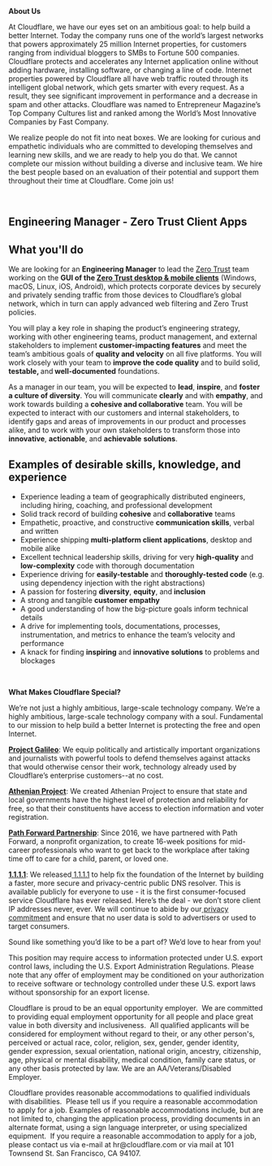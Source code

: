 <div class="content-intro">
	<div><strong>About Us</strong></div>
	<div>
		<p><span style="font-weight: 400;">At Cloudflare, we have our eyes set on an ambitious goal: to help build a better Internet. Today the company runs one of the world’s largest networks that powers approximately 25 million Internet properties, for customers ranging from individual bloggers to SMBs to Fortune 500 companies. Cloudflare protects and accelerates any Internet application online without adding hardware, installing software, or changing a line of code. Internet properties powered by Cloudflare all have web traffic routed through its intelligent global network, which gets smarter with every request. As a result, they see significant improvement in performance and a decrease in spam and other attacks. Cloudflare was named to Entrepreneur Magazine’s Top Company Cultures list and ranked among the World’s Most Innovative Companies by Fast Company.</span><span style="font-weight: 400;">&nbsp;</span></p>
		<p><span style="font-weight: 400;">We realize people do not fit into neat boxes. We are looking for curious and empathetic individuals who are committed to developing themselves and learning new skills, and we are ready to help you do that. We cannot complete our mission without building a diverse and inclusive team. We hire the best people based on an evaluation of their potential and support them throughout their time at Cloudflare. Come join us!&nbsp;</span></p>
	</div>
</div>
<p>&nbsp;</p>
<h2>Engineering Manager - Zero Trust Client Apps</h2>
<h2>What you'll do</h2>
<p>We are looking for an&nbsp;<strong>Engineering Manager</strong> to lead the <a href="https://www.cloudflare.com/zero-trust/">Zero Trust</a> team working on the <strong>GUI of the </strong><a href="https://developers.cloudflare.com/cloudflare-one/connections/connect-devices/warp/"><strong>Zero Trust desktop &amp; mobile clients</strong></a> (Windows, macOS, Linux, iOS, Android), which protects corporate devices by securely and privately sending traffic from those devices to Cloudflare’s global network, which in turn can apply advanced web filtering and Zero Trust policies.</p>
<p>You will play a key role in shaping the product’s engineering strategy, working with other engineering teams, product management, and external stakeholders to implement <strong>customer-impacting features</strong> and meet the team’s ambitious goals of <strong>quality and velocity</strong> on all five platforms. You will work closely with your team to <strong>improve the code quality</strong> and to build solid, <strong>testable, </strong>and<strong> well-documented</strong> foundations.</p>
<p>As a manager in our team, you will be expected to <strong>lead</strong>, <strong>inspire</strong>, and <strong>foster a culture of diversity</strong>. You will communicate <strong>clearly</strong> and with <strong>empathy</strong>, and work towards building a <strong>cohesive and collaborative</strong> team. You will be expected to interact with our customers and internal stakeholders, to identify gaps and areas of improvements in our product and processes alike, and to work with your own stakeholders to transform those into <strong>innovative</strong>, <strong>actionable</strong>, and <strong>achievable</strong> <strong>solutions</strong>.</p>
<h2>Examples of desirable skills, knowledge, and experience</h2>
<ul>
	<li>Experience leading a team of geographically distributed engineers, including hiring, coaching, and professional development</li>
	<li>Solid track record of building <strong>cohesive</strong> and <strong>collaborative</strong> teams</li>
	<li>Empathetic, proactive, and constructive <strong>communication skills</strong>, verbal and written</li>
	<li>Experience shipping <strong>multi-platform client applications</strong>, desktop and mobile alike</li>
	<li>Excellent technical leadership skills, driving for very <strong>high-quality</strong> and <strong>low-complexity</strong> code with thorough documentation</li>
	<li>Experience driving for <strong>easily-testable</strong> and <strong>thoroughly-tested code</strong> (e.g. using dependency injection with the right abstractions)</li>
	<li>A passion for fostering <strong>diversity</strong>, <strong>equity</strong>, and<strong> inclusion</strong></li>
	<li>A strong and tangible <strong>customer empathy</strong></li>
	<li>A good understanding of how the big-picture goals inform technical details</li>
	<li>A drive for implementing tools, documentations, processes, instrumentation, and metrics to enhance the team’s velocity and performance</li>
	<li>A knack for finding <strong>inspiring</strong> and <strong>innovative solutions</strong> to problems and blockages</li>
</ul>
<p>&nbsp;</p>
<div class="content-conclusion">
	<p><strong>What Makes Cloudflare Special?</strong></p>
	<p><span style="font-weight: 400;">We’re not just a highly ambitious, large-scale technology company. We’re a highly ambitious, large-scale technology company with a soul. Fundamental to our mission to help build a better Internet is protecting the free and open Internet.</span></p>
	<p><a href="https://blog.cloudflare.com/protecting-free-expression-online/"><strong>Project Galileo</strong></a><span style="font-weight: 400;">: We equip politically and artistically important organizations and journalists with powerful tools to defend themselves against attacks that would otherwise censor their work, technology already used by Cloudflare’s enterprise customers--at no cost.</span></p>
	<p><strong><a href="https://www.cloudflare.com/athenian/">Athenian Project</a></strong><span style="font-weight: 400;">: We created Athenian Project to ensure that state and local governments have the highest level of protection and reliability for free, so that their constituents have access to election information and voter registration.</span></p>
	<p><a href="https://blog.cloudflare.com/tag/path-forward/"><strong>Path Forward Partnership</strong></a><span style="font-weight: 400;">: Since 2016, we have partnered with Path Forward, a nonprofit organization, to create 16-week positions for mid-career professionals who want to get back to the workplace after taking time off to care for a child, parent, or loved one.</span></p>
	<p><a href="https://1.1.1.1/"><strong>1.1.1.1</strong></a><span style="font-weight: 400;">: We released</span><a href="https://1.1.1.1/"> <span style="font-weight: 400;">1.1.1.1</span></a><span style="font-weight: 400;"> to help fix the foundation of the Internet by building a faster, more secure and privacy-centric public DNS resolver. This is available publicly for everyone to use - it is the first consumer-focused service Cloudflare has ever released. Here’s the deal - we don’t store client IP addresses never, ever. We will continue to abide by our</span><a href="https://developers.cloudflare.com/1.1.1.1/privacy/public-dns-resolver"> privacy commitment</a><span style="font-weight: 400;"> and ensure that no user data is sold to advertisers or used to target consumers.</span></p>
	<p><span style="font-weight: 400;">Sound like something you’d like to be a part of? We’d love to hear from you!</span></p>
	<p><span style="font-weight: 400;">This position may require access to information protected under U.S. export control laws, including the U.S. Export Administration Regulations. Please note that any offer of employment may be conditioned on your authorization to receive software or technology controlled under these U.S. export laws without sponsorship for an export license.</span></p>
	<p><span style="font-weight: 400;">Cloudflare is proud to be an equal opportunity employer. &nbsp;We are committed to providing equal employment opportunity for all people and place great value in both diversity and inclusiveness. &nbsp;All qualified applicants will be considered for employment without regard to their, or any other person's, perceived or actual</span> <span style="font-weight: 400;">race, color, religion, sex, gender, gender identity, gender expression, sexual orientation, national origin, ancestry, citizenship, age, physical or mental disability, medical condition, family care status, or any other basis protected by law. </span><span style="font-weight: 400;">We are an AA/Veterans/Disabled Employer.</span></p>
	<p><span style="font-weight: 400;">Cloudflare provides reasonable accommodations to qualified individuals with disabilities. &nbsp;Please tell us if you require a reasonable accommodation to apply for a job. Examples of reasonable accommodations include, but are not limited to, changing the application process, providing documents in an alternate format, using a sign language interpreter, or using specialized equipment. &nbsp;If you require a reasonable accommodation to apply for a job, please contact us via e-mail at </span><span style="font-weight: 400;">hr@cloudflare.com</span><span style="font-weight: 400;"> or via mail at 101 Townsend St. San Francisco, CA 94107.</span></p>
</div>